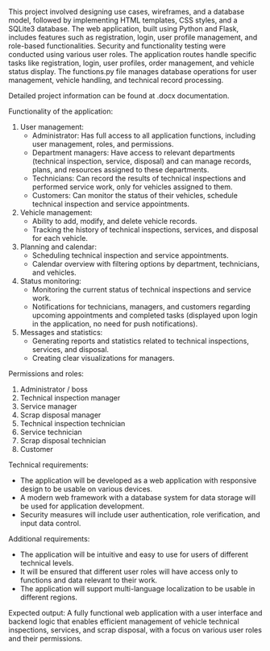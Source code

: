 This project involved designing use cases, wireframes, and a database model, followed by implementing HTML templates, CSS styles, and a SQLite3 database. The web application, built using Python and Flask, includes features such as registration, login, user profile management, and role-based functionalities. Security and functionality testing were conducted using various user roles. The application routes handle specific tasks like registration, login, user profiles, order management, and vehicle status display. The functions.py file manages database operations for user management, vehicle handling, and technical record processing.

Detailed project information can be found at .docx documentation.

Functionality of the application:

1. User management:
   - Administrator: Has full access to all application functions, including user management, roles, and permissions.
   - Department managers: Have access to relevant departments (technical inspection, service, disposal) and can manage records, plans, and resources assigned to these departments.
   - Technicians: Can record the results of technical inspections and performed service work, only for vehicles assigned to them.
   - Customers: Can monitor the status of their vehicles, schedule technical inspection and service appointments.
2. Vehicle management:
   - Ability to add, modify, and delete vehicle records.
   - Tracking the history of technical inspections, services, and disposal for each vehicle.
3. Planning and calendar:
   - Scheduling technical inspection and service appointments.
   - Calendar overview with filtering options by department, technicians, and vehicles.
4. Status monitoring:
   - Monitoring the current status of technical inspections and service work.
   - Notifications for technicians, managers, and customers regarding upcoming appointments and completed tasks (displayed upon login in the application, no need for push notifications).
5. Messages and statistics:
   - Generating reports and statistics related to technical inspections, services, and disposal.
   - Creating clear visualizations for managers.

Permissions and roles:
1. Administrator / boss
2. Technical inspection manager
3. Service manager
4. Scrap disposal manager
5. Technical inspection technician
6. Service technician
7. Scrap disposal technician
8. Customer

Technical requirements:
- The application will be developed as a web application with responsive design to be usable on various devices.
- A modern web framework with a database system for data storage will be used for application development.
- Security measures will include user authentication, role verification, and input data control.

Additional requirements:
- The application will be intuitive and easy to use for users of different technical levels.
- It will be ensured that different user roles will have access only to functions and data relevant to their work.
- The application will support multi-language localization to be usable in different regions.

Expected output: A fully functional web application with a user interface and backend logic that enables efficient management of vehicle technical inspections, services, and scrap disposal, with a focus on various user roles and their permissions.
